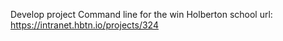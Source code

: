 Develop project
Command line for the win
Holberton school
url: https://intranet.hbtn.io/projects/324
